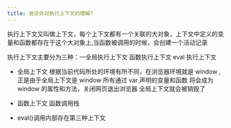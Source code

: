 ```yaml
---
title: 说说你对执行上下文的理解?
---
```


执行上下文又叫做上下文，每个上下文都有一个关联的大对象，上下文中定义的变量和函数都存在于这个大对象上,当函数被调用的时候，会创建一个活动记录

执行上下文主要分为三种：一全局执行上下文 函数执行上下文 eval 执行上下文

- 全局上下文 根据当前代码所处的环境有所不同，在浏览器环境就是 window ,正是由于全局上下文是 window 所有通过 var 声明的变量和函数 将会成为 window 的属性和方法，关闭网页退出浏览器 全局上下文就会被销毁了

* 函数上下文 函数调用栈

* eval()调用内部存在第三种上下文
